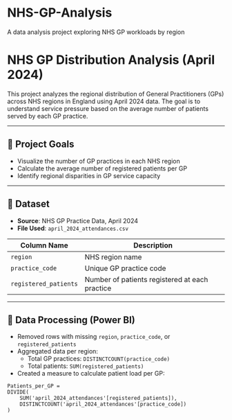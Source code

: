 # NHS-GP-Analysis
 A data analysis project exploring NHS GP workloads by region
# NHS GP Distribution Analysis (April 2024)

This project analyzes the regional distribution of General Practitioners (GPs) across NHS regions in England using April 2024 data. The goal is to understand service pressure based on the average number of patients served by each GP practice.

---

## 📌 Project Goals

- Visualize the number of GP practices in each NHS region
- Calculate the average number of registered patients per GP
- Identify regional disparities in GP service capacity

---

## 📁 Dataset

- **Source**: NHS GP Practice Data, April 2024
- **File Used**: `april_2024_attendances.csv`

| Column Name          | Description                                  |
|----------------------|----------------------------------------------|
| `region`             | NHS region name                              |
| `practice_code`      | Unique GP practice code                      |
| `registered_patients`| Number of patients registered at each practice |

---

## 🧪 Data Processing (Power BI)

- Removed rows with missing `region`, `practice_code`, or `registered_patients`
- Aggregated data per region:
  - Total GP practices: `DISTINCTCOUNT(practice_code)`
  - Total patients: `SUM(registered_patients)`
- Created a measure to calculate patient load per GP:

```dax
Patients_per_GP = 
DIVIDE(
    SUM('april_2024_attendances'[registered_patients]),
    DISTINCTCOUNT('april_2024_attendances'[practice_code])
)

